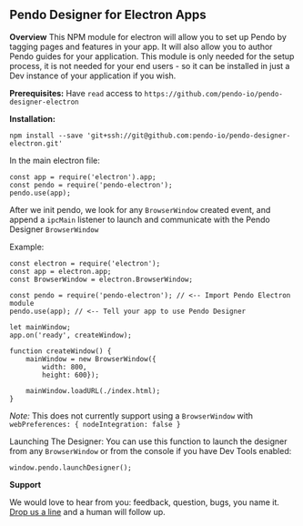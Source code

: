 ## Pendo Designer for Electron Apps ##

**Overview**
 This NPM module for electron will allow you to set up Pendo by tagging pages and features in your app.  It will also allow you to author Pendo guides for your application.  This module is only needed for the setup process, it is not needed for your end users - so it can be installed in just a Dev instance of your application if you wish.
 
**Prerequisites:**
Have `read` access to 
`https://github.com/pendo-io/pendo-designer-electron`


**Installation:**

    npm install --save 'git+ssh://git@github.com:pendo-io/pendo-designer-electron.git'
    
In the main electron file:

    const app = require('electron').app;
    const pendo = require('pendo-electron');
    pendo.use(app);


 After we init pendo, we look for any `BrowserWindow` created event, and append a  `ipcMain` listener to launch and communicate with the Pendo Designer `BrowserWindow`


Example:

    const electron = require('electron');
    const app = electron.app;
    const BrowserWindow = electron.BrowserWindow;

    const pendo = require('pendo-electron'); // <-- Import Pendo Electron module
    pendo.use(app); // <-- Tell your app to use Pendo Designer
    
    let mainWindow;    
    app.on('ready', createWindow);
    
    function createWindow() {
        mainWindow = new BrowserWindow({
	        width: 800,
            height: 600});
    
        mainWindow.loadURL(./index.html);    
    }
*Note:*
This does not currently support using a `BrowserWindow` with     `webPreferences: { nodeIntegration: false }`

Launching The Designer:
You can use this function to launch the designer from any `BrowserWindow` or from the console if you have Dev Tools enabled:
 
    window.pendo.launchDesigner();


**Support**

We would love to hear from you: feedback, question, bugs, you name it. [Drop us a line](https://pendo.desk.com/customer/portal/emails/new) and a human will follow up. 

